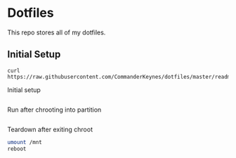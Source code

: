 
# Dotfiles
This repo stores all of my dotfiles.

## Initial Setup

```
curl https://raw.githubusercontent.com/CommanderKeynes/dotfiles/master/readme.md
```

Initial setup
```bash

```

Run after chrooting into partition
```bash

```

Teardown after exiting chroot
```bash
umount /mnt
reboot
```

